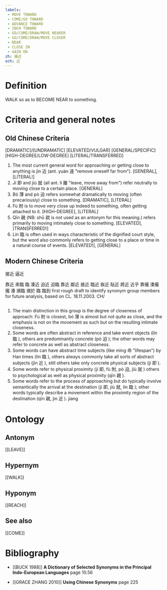 ```yaml
---
labels: 
 - MOVE TOWARD
 - COME/GO TOWARD
 - ADVANCE TOWARD
 - INCH TOWARD
 - GO/COME/DRAW/MOVE NEARER
 - GO/COME/DRAW/MOVE CLOSER
 - NEAR
 - CLOSE IN
 - GAIN ON
zh: 接近
och: 近
---
```


# Definition
WALK so as to BECOME NEAR to something.
# Criteria and general notes
## Old Chinese Criteria
[DRAMATIC]/[UNDRAMATIC]
[ELEVATED/VULGAR]
[GENERAL/SPECIFIC]
[HIGH-DEGREE/LOW-DEGREE]
[LITERAL/TRANSFERRED]
1. The most current general word for approaching or getting close to anything is jìn 近 (ant. yuàn 遠 "remove oneself far from").
[GENERAL], [LITERAL!]
2. Jí 即 and jiù 就 (all ant. lí 離 "leave, move away from") refer neutrally to moving close to a certain place.
[GENERAL]
3. Bó 薄 and pò 迫 refers somewhat dramatically to moving (often precariously) close to something.
[DRAMATIC], [LITERAL]
4. Fù 附 is to move very close up indeed to something, often getting attached to it.
[HIGH-DEGREE], [LITERAL]
5. Qīn 親 (NB: shū 疏 is not used as an antonym for this meaning.) refers primarily to moving intimately close to something.
[ELEVATED], [TRANSFERRED!]
6. Lín 臨 is often used in ways characteristic of the dignified court style, but the word also commonly refers to getting close to a place or time in a natural course of events.
[ELEVATED!], [GENERAL]
## Modern Chinese Criteria
接近
逼近

靠近
來臨
臨
湊近
迫近
迫臨
靠近
鄰近
接近
臨近
挨近
貼近
將近
近乎
靠攏
湊攏
攏
湊
瀕臨
瀕於
臨
臨到
first rough draft to identify synonym group members for future analysis, based on CL. 18.11.2003. CH/
## 
1. The main distinction in this group is the degree of closeness of approach: Fù 附 is closest, bó 薄 is almost but not quite as close, and the emphasis is not on the movement as such but on the resulting intimate closeness.
2. Some words are often abstract in reference and take event objects (lín 臨 ), others are predominantly concrete (pò 迫 ); the other words may refer to concrete as well as abstract closeness.
3. Some words can have abstract time subjects (like mìng 命 "lifespan") by Han times (lín 臨 ), others always commonly take all sorts of abstract subjects (jìn 近 ), still others take only concrete physical subjects (jí 即 ).
4. Some words refer to physical proximity (jí 即, fù 附, pò 迫, jiù 就 ) others to psychological as well as physical proximity (qīn 親 ).
5. Some words refer to the process of approaching but do typically involve semantically the arrival at the destination (jí 即, jiù 就, lín 臨 ); other words typically describe a movement within the proximity region of the destination (qīn 親, jìn 近 ). jiang
# Ontology

## Antonym
[[LEAVE]]
## Hypernym
[[WALK]]
## Hyponym
[[REACH]]
## See also
[[COME]]
# Bibliography
- [[BUCK 1988]]
**A Dictionary of Selected Synonyms in the Principal Indo-European Languages** page 10.56

- [[GRACE ZHANG 2010]]
**Using Chinese Synonyms** page 225
